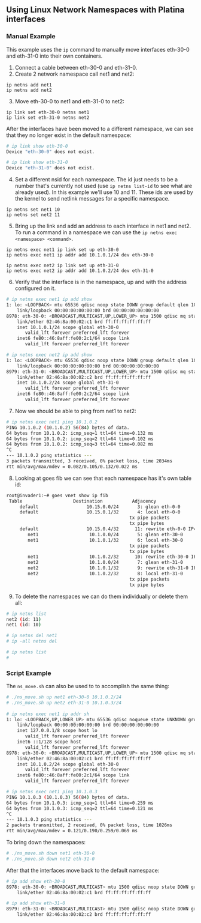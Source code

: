 ## Using Linux Network Namespaces with Platina interfaces

### Manual Example 
This example uses the `ip` command to manually move interfaces eth-30-0 and eth-31-0 into their own containers.

1. Connect a cable between eth-30-0 and eth-31-0.
2. Create 2 network namespace call net1 and net2:
```
ip netns add net1
ip netns add net2
```   
3. Move eth-30-0 to net1 and eth-31-0 to net2:
```
ip link set eth-30-0 netns net1
ip link set eth-31-0 netns net2
```
After the interfaces have been moved to a different namespace, we can see that they no longer exist in the default namespace:
```sh
# ip link show eth-30-0
Device "eth-30-0" does not exist.

# ip link show eth-31-0
Device "eth-31-0" does not exist.
```
4. Set a different nsid for each namespace. The id just needs to be a number that's currently not used (use `ip netns list-id` to see what are already used). In this example we'll use 10 and 11. These ids are used by the kernel to send netlink messages for a specific namespace.
```
ip netns set net1 10
ip netns set net2 11
```  
5. Bring up the link and add an address to each interface in net1 and net2. To run a command in a namespace we can use the 
`ip netns exec <namespace> <command>`.
```
ip netns exec net1 ip link set up eth-30-0
ip netns exec net1 ip addr add 10.1.0.1/24 dev eth-30-0
```
```
ip netns exec net2 ip link set up eth-31-0
ip netns exec net2 ip addr add 10.1.0.2/24 dev eth-31-0
```   
6. Verify that the interface is in the namespace, up and with the address configured on it.
```sh
# ip netns exec net1 ip add show
1: lo: <LOOPBACK> mtu 65536 qdisc noop state DOWN group default qlen 1000
    link/loopback 00:00:00:00:00:00 brd 00:00:00:00:00:00
8978: eth-30-0: <BROADCAST,MULTICAST,UP,LOWER_UP> mtu 1500 qdisc mq state UP group default qlen 1000
    link/ether 02:46:8a:00:02:c1 brd ff:ff:ff:ff:ff:ff
    inet 10.1.0.1/24 scope global eth-30-0
       valid_lft forever preferred_lft forever
    inet6 fe80::46:8aff:fe00:2c1/64 scope link 
       valid_lft forever preferred_lft forever
```
```sh
# ip netns exec net2 ip add show
1: lo: <LOOPBACK> mtu 65536 qdisc noop state DOWN group default qlen 1000
    link/loopback 00:00:00:00:00:00 brd 00:00:00:00:00:00
8979: eth-31-0: <BROADCAST,MULTICAST,UP,LOWER_UP> mtu 1500 qdisc mq state UP group default qlen 1000
    link/ether 02:46:8a:00:02:c2 brd ff:ff:ff:ff:ff:ff
    inet 10.1.0.2/24 scope global eth-31-0
       valid_lft forever preferred_lft forever
    inet6 fe80::46:8aff:fe00:2c2/64 scope link 
       valid_lft forever preferred_lft forever
```
7. Now we should be able to ping from net1 to net2:
```sh
# ip netns exec net1 ping 10.1.0.2
PING 10.1.0.2 (10.1.0.2) 56(84) bytes of data.
64 bytes from 10.1.0.2: icmp_seq=1 ttl=64 time=0.132 ms
64 bytes from 10.1.0.2: icmp_seq=2 ttl=64 time=0.102 ms
64 bytes from 10.1.0.2: icmp_seq=3 ttl=64 time=0.082 ms
^C
--- 10.1.0.2 ping statistics ---
3 packets transmitted, 3 received, 0% packet loss, time 2034ms
rtt min/avg/max/mdev = 0.082/0.105/0.132/0.022 ms
```
8. Looking at goes fib we can see that each namespace has it's own table id:
```sh
root@invader1:~# goes vnet show ip fib
 Table                   Destination           Adjacency
     default                  10.15.0.0/24       3: glean eth-0-0
     default                  10.15.0.1/32       4: local eth-0-0
                                              tx pipe packets                2
                                              tx pipe bytes                204
     default                  10.15.0.4/32      11: rewrite eth-0-0 IP4: 02:46:8a:00:02:a3 -> 02:46:8a:00:01:97
        net1                   10.1.0.0/24       5: glean eth-30-0
        net1                   10.1.0.1/32       6: local eth-30-0
                                              tx pipe packets                3
                                              tx pipe bytes                306
        net1                   10.1.0.2/32      10: rewrite eth-30-0 IP4: 02:46:8a:00:02:c1 -> 02:46:8a:00:02:c2
        net2                   10.1.0.0/24       7: glean eth-31-0
        net2                   10.1.0.1/32       9: rewrite eth-31-0 IP4: 02:46:8a:00:02:c2 -> 02:46:8a:00:02:c1
        net2                   10.1.0.2/32       8: local eth-31-0
                                              tx pipe packets                3
                                              tx pipe bytes                306
```
9. To delete the namespaces we can do them individually or delete them all:
```sh
# ip netns list
net2 (id: 11)
net1 (id: 10)

# ip netns del net1
# ip -all netns del

# ip netns list
# 
```
### Script Example
The `ns_move.sh` can also be used to to accomplish the same thing:
```sh
# ./ns_move.sh up net1 eth-30-0 10.1.0.2/24
# ./ns_move.sh up net2 eth-31-0 10.1.0.3/24
 
# ip netns exec net1 ip addr sh
1: lo: <LOOPBACK,UP,LOWER_UP> mtu 65536 qdisc noqueue state UNKNOWN group default qlen 1000
    link/loopback 00:00:00:00:00:00 brd 00:00:00:00:00:00
    inet 127.0.0.1/8 scope host lo
       valid_lft forever preferred_lft forever
    inet6 ::1/128 scope host 
       valid_lft forever preferred_lft forever
8978: eth-30-0: <BROADCAST,MULTICAST,UP,LOWER_UP> mtu 1500 qdisc mq state UP group default qlen 1000
    link/ether 02:46:8a:00:02:c1 brd ff:ff:ff:ff:ff:ff
    inet 10.1.0.2/24 scope global eth-30-0
       valid_lft forever preferred_lft forever
    inet6 fe80::46:8aff:fe00:2c1/64 scope link 
       valid_lft forever preferred_lft forever

# ip netns exec net1 ping 10.1.0.3
PING 10.1.0.3 (10.1.0.3) 56(84) bytes of data.
64 bytes from 10.1.0.3: icmp_seq=1 ttl=64 time=0.259 ms
64 bytes from 10.1.0.3: icmp_seq=2 ttl=64 time=0.121 ms
^C
--- 10.1.0.3 ping statistics ---
2 packets transmitted, 2 received, 0% packet loss, time 1026ms
rtt min/avg/max/mdev = 0.121/0.190/0.259/0.069 ms

```
To bring down the namespaces:
```sh
# ./ns_move.sh down net1 eth-30-0 
# ./ns_move.sh down net2 eth-31-0 
```
After that the interfaces move back to the default namespace:
```sh
# ip add show eth-30-0
8978: eth-30-0: <BROADCAST,MULTICAST> mtu 1500 qdisc noop state DOWN group default qlen 1000
    link/ether 02:46:8a:00:02:c1 brd ff:ff:ff:ff:ff:ff

# ip add show eth-31-0
8979: eth-31-0: <BROADCAST,MULTICAST> mtu 1500 qdisc noop state DOWN group default qlen 1000
    link/ether 02:46:8a:00:02:c2 brd ff:ff:ff:ff:ff:ff
```
